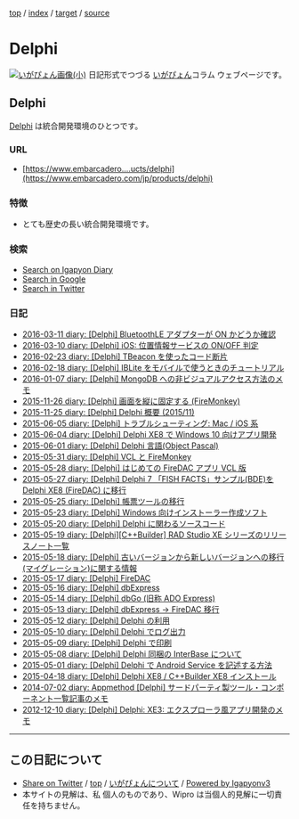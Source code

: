 [top](../index.html) / [index](index.html) / [target](http://www.igapyon.jp/igapyon/diary/keyword/delphi.html) / [source](https://github.com/igapyon/diary/blob/master/keyword/delphi.src.md) 

Delphi
=====================================================================================================
[![いがぴょん画像(小)](http://www.igapyon.jp/igapyon/diary/images/iga200306s.jpg "いがぴょん")](http://www.igapyon.jp/igapyon/diary/memo/memoigapyon.html) 日記形式でつづる [いがぴょん](http://www.igapyon.jp/igapyon/diary/memo/memoigapyon.html)コラム ウェブページです。

## Delphi

[Delphi](delphi.html) は統合開発環境のひとつです。

### URL

* [https://www.embarcadero....ucts/delphi](https://www.embarcadero.com/jp/products/delphi)

### 特徴

* とても歴史の長い統合開発環境です。

### 検索

* [Search on Igapyon Diary](https://www.google.co.jp/#pws=0&q=site:https%3A%2F%2Figapyon.github.io%2Fdiary%2F+Delphi)
* [Search in Google](https://www.google.co.jp/#pws=0&q=Delphi)
* [Search in Twitter](https://twitter.com/search?q=%23Delphi)

### 日記

* [2016-03-11 diary: [Delphi] BluetoothLE アダプターが ON かどうか確認](../2016/ig160311.html)
* [2016-03-10 diary: [Delphi] iOS: 位置情報サービスの ON/OFF 判定](../2016/ig160310.html)
* [2016-02-23 diary: [Delphi] TBeacon を使ったコード断片](../2016/ig160223.html)
* [2016-02-18 diary: [Delphi] IBLite をモバイルで使うときのチュートリアル](../2016/ig160218.html)
* [2016-01-07 diary: [Delphi] MongoDB への非ビジュアルアクセス方法のメモ](../2016/ig160107.html)
* [2015-11-26 diary: [Delphi] 画面を縦に固定する (FireMonkey)](../2015/ig151126.html)
* [2015-11-25 diary: [Delphi] Delphi 概要 (2015/11)](../2015/ig151125.html)
* [2015-06-05 diary: [Delphi] トラブルシューティング: Mac / iOS 系](../2015/ig150605.html)
* [2015-06-04 diary: [Delphi] Delphi XE8 で Windows 10 向けアプリ開発](../2015/ig150604.html)
* [2015-06-01 diary: [Delphi] Delphi 言語(Object Pascal)](../2015/ig150601.html)
* [2015-05-31 diary: [Delphi] VCL と FireMonkey](../2015/ig150531.html)
* [2015-05-28 diary: [Delphi] はじめての FireDAC アプリ VCL 版](../2015/ig150528.html)
* [2015-05-27 diary: [Delphi] Delphi 7 「FISH FACTS」サンプル(BDE)を Delphi XE8 (FireDAC) に移行](../2015/ig150527.html)
* [2015-05-25 diary: [Delphi] 帳票ツールの移行](../2015/ig150525.html)
* [2015-05-23 diary: [Delphi] Windows 向けインストーラー作成ソフト](../2015/ig150523.html)
* [2015-05-20 diary: [Delphi] Delphi に関わるソースコード](../2015/ig150520.html)
* [2015-05-19 diary: [Delphi][C++Builder] RAD Studio XE シリーズのリリースノート一覧](../2015/ig150519.html)
* [2015-05-18 diary: [Delphi] 古いバージョンから新しいバージョンへの移行(マイグレーション)に関する情報](../2015/ig150518.html)
* [2015-05-17 diary: [Delphi] FireDAC](../2015/ig150517.html)
* [2015-05-16 diary: [Delphi] dbExpress](../2015/ig150516.html)
* [2015-05-14 diary: [Delphi] dbGo (旧称 ADO Express)](../2015/ig150514.html)
* [2015-05-13 diary: [Delphi] dbExpress -&gt; FireDAC 移行](../2015/ig150513.html)
* [2015-05-12 diary: [Delphi] Delphi の利用](../2015/ig150512.html)
* [2015-05-10 diary: [Delphi] Delphi でログ出力](../2015/ig150510.html)
* [2015-05-09 diary: [Delphi] Delphi で印刷](../2015/ig150509.html)
* [2015-05-08 diary: [Delphi] Delphi 同梱の InterBase について](../2015/ig150508.html)
* [2015-05-01 diary: [Delphi] Delphi で Android Service を記述する方法](../2015/ig150501.html)
* [2015-04-18 diary: [Delphi] Delphi XE8 / C++Builder XE8 インストール](../2015/ig150418.html)
* [2014-07-02 diary: Appmethod [Delphi] サードパーティ製ツール・コンポーネント一覧記事のメモ](../2014/ig140702.html)
* [2012-12-10 diary: [Delphi] Delphi: XE3: エクスプローラ風アプリ開発のメモ](../2012/ig121210.html)



----------------------------------------------------------------------------------------------------

## この日記について

* [Share on Twitter](https://twitter.com/intent/tweet?hashtags=igapyon%2Cdiary%2C%E3%81%84%E3%81%8C%E3%81%B4%E3%82%87%E3%82%93%2CDelphi&text=Delphi&url=http%3A%2F%2Fwww.igapyon.jp%2Figapyon%2Fdiary%2Fkeyword%2Fdelphi.html) / [top](../index.html) / [いがぴょんについて](http://www.igapyon.jp/igapyon/diary/memo/memoigapyon.html) / [Powered by Igapyonv3](https://github.com/igapyon/igapyonv3)
* 本サイトの見解は、私 個人のものであり、Wipro は当個人的見解に一切責任を持ちません。 
